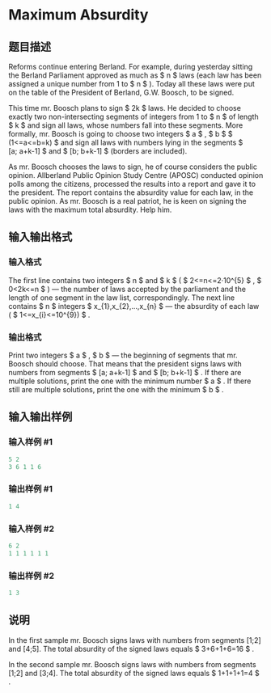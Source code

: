 # Maximum Absurdity

## 题目描述

Reforms continue entering Berland. For example, during yesterday sitting the Berland Parliament approved as much as $ n $ laws (each law has been assigned a unique number from 1 to $ n $ ). Today all these laws were put on the table of the President of Berland, G.W. Boosch, to be signed.

This time mr. Boosch plans to sign $ 2k $ laws. He decided to choose exactly two non-intersecting segments of integers from 1 to $ n $ of length $ k $ and sign all laws, whose numbers fall into these segments. More formally, mr. Boosch is going to choose two integers $ a $ , $ b $ $ (1<=a<=b=k) $ and sign all laws with numbers lying in the segments $ [a; a+k-1] $ and $ [b; b+k-1] $ (borders are included).

As mr. Boosch chooses the laws to sign, he of course considers the public opinion. Allberland Public Opinion Study Centre (APOSC) conducted opinion polls among the citizens, processed the results into a report and gave it to the president. The report contains the absurdity value for each law, in the public opinion. As mr. Boosch is a real patriot, he is keen on signing the laws with the maximum total absurdity. Help him.

## 输入输出格式

### 输入格式

The first line contains two integers $ n $ and $ k $ ( $ 2<=n<=2·10^{5} $ , $ 0&lt;2k<=n $ ) — the number of laws accepted by the parliament and the length of one segment in the law list, correspondingly. The next line contains $ n $ integers $ x_{1},x_{2},...,x_{n} $ — the absurdity of each law ( $ 1<=x_{i}<=10^{9}) $ .

### 输出格式

Print two integers $ a $ , $ b $ — the beginning of segments that mr. Boosch should choose. That means that the president signs laws with numbers from segments $ [a; a+k-1] $ and $ [b; b+k-1] $ . If there are multiple solutions, print the one with the minimum number $ a $ . If there still are multiple solutions, print the one with the minimum $ b $ .

## 输入输出样例

### 输入样例 #1

```cpp
5 2
3 6 1 1 6

```
### 输出样例 #1

```cpp
1 4

```
### 输入样例 #2

```cpp
6 2
1 1 1 1 1 1

```
### 输出样例 #2

```cpp
1 3

```
## 说明

In the first sample mr. Boosch signs laws with numbers from segments \[1;2\] and \[4;5\]. The total absurdity of the signed laws equals $ 3+6+1+6=16 $ .

In the second sample mr. Boosch signs laws with numbers from segments \[1;2\] and \[3;4\]. The total absurdity of the signed laws equals $ 1+1+1+1=4 $ .

